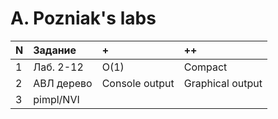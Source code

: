 # A. Pozniak's labs

| N |Задание      |       +        |     ++         |
|:--|:------------|:---------------|:---------------|
|1  |Лаб. 2-12    |O(1)            |Compact         |
|2  |АВЛ дерево   |Console output  |Graphical output|
|3  |pimpl/NVI    |                |                |

